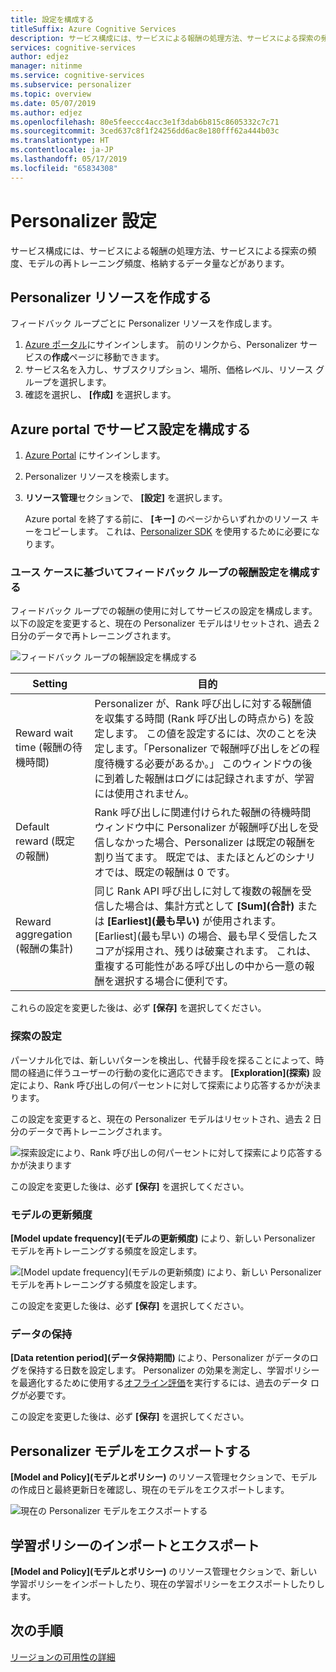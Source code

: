 ```yaml
---
title: 設定を構成する
titleSuffix: Azure Cognitive Services
description: サービス構成には、サービスによる報酬の処理方法、サービスによる探索の頻度、モデルの再トレーニング頻度、格納するデータ量などがあります。
services: cognitive-services
author: edjez
manager: nitinme
ms.service: cognitive-services
ms.subservice: personalizer
ms.topic: overview
ms.date: 05/07/2019
ms.author: edjez
ms.openlocfilehash: 80e5feeccc4acc3e1f3dab6b815c8605332c7c71
ms.sourcegitcommit: 3ced637c8f1f24256dd6ac8e180fff62a444b03c
ms.translationtype: HT
ms.contentlocale: ja-JP
ms.lasthandoff: 05/17/2019
ms.locfileid: "65834308"
---
```

# <a name="personalizer-settings"></a>Personalizer 設定

サービス構成には、サービスによる報酬の処理方法、サービスによる探索の頻度、モデルの再トレーニング頻度、格納するデータ量などがあります。

## <a name="create-personalizer-resource"></a>Personalizer リソースを作成する

フィードバック ループごとに Personalizer リソースを作成します。 

1. [Azure ポータル](https://ms.portal.azure.com/#create/Microsoft.CognitiveServicesPersonalizer)にサインインします。 前のリンクから、Personalizer サービスの**作成**ページに移動できます。 
1. サービス名を入力し、サブスクリプション、場所、価格レベル、リソース グループを選択します。
1. 確認を選択し、 **[作成]** を選択します。

## <a name="configure-service-settings-in-the-azure-portal"></a>Azure portal でサービス設定を構成する

1. [Azure Portal](https://ms.portal.azure.com/#create/Microsoft.CognitiveServicesPersonalizer) にサインインします。
1. Personalizer リソースを検索します。 
1. **リソース管理**セクションで、 **[設定]** を選択します。

    Azure portal を終了する前に、 **[キー]** のページからいずれかのリソース キーをコピーします。 これは、[Personalizer SDK](https://go.microsoft.com/fwlink/?linkid=2092353) を使用するために必要になります。

### <a name="configure-reward-settings-for-the-feedback-loop-based-on-use-case"></a>ユース ケースに基づいてフィードバック ループの報酬設定を構成する

フィードバック ループでの報酬の使用に対してサービスの設定を構成します。 以下の設定を変更すると、現在の Personalizer モデルはリセットされ、過去 2 日分のデータで再トレーニングされます。

![フィードバック ループの報酬設定を構成する](media/settings/configure-model-reward-settings.png)

|Setting|目的|
|--|--|
|Reward wait time (報酬の待機時間)|Personalizer が、Rank 呼び出しに対する報酬値を収集する時間 (Rank 呼び出しの時点から) を設定します。 この値を設定するには、次のことを決定します。「Personalizer で報酬呼び出しをどの程度待機する必要があるか。」 このウィンドウの後に到着した報酬はログには記録されますが、学習には使用されません。|
|Default reward (既定の報酬)|Rank 呼び出しに関連付けられた報酬の待機時間ウィンドウ中に Personalizer が報酬呼び出しを受信しなかった場合、Personalizer は既定の報酬を割り当てます。 既定では、またほとんどのシナリオでは、既定の報酬は 0 です。|
|Reward aggregation (報酬の集計)|同じ Rank API 呼び出しに対して複数の報酬を受信した場合は、集計方式として **[Sum]\(合計\)** または **[Earliest]\(最も早い\)** が使用されます。 [Earliest]\(最も早い\) の場合、最も早く受信したスコアが採用され、残りは破棄されます。 これは、重複する可能性がある呼び出しの中から一意の報酬を選択する場合に便利です。 |

これらの設定を変更した後は、必ず **[保存]** を選択してください。

### <a name="exploration-setting"></a>探索の設定 

パーソナル化では、新しいパターンを検出し、代替手段を探ることによって、時間の経過に伴うユーザーの行動の変化に適応できます。 **[Exploration]\(探索\)** 設定により、Rank 呼び出しの何パーセントに対して探索により応答するかが決まります。 

この設定を変更すると、現在の Personalizer モデルはリセットされ、過去 2 日分のデータで再トレーニングされます。

![探索設定により、Rank 呼び出しの何パーセントに対して探索により応答するかが決まります](media/settings/configure-exploration-setting.png)

この設定を変更した後は、必ず **[保存]** を選択してください。

### <a name="model-update-frequency"></a>モデルの更新頻度

**[Model update frequency]\(モデルの更新頻度\)** により、新しい Personalizer モデルを再トレーニングする頻度を設定します。 

![[Model update frequency]\(モデルの更新頻度\) により、新しい Personalizer モデルを再トレーニングする頻度を設定します。](media/settings/configure-model-update-frequency-settings.png)

この設定を変更した後は、必ず **[保存]** を選択してください。

### <a name="data-retention"></a>データの保持

**[Data retention period]\(データ保持期間\)** により、Personalizer がデータのログを保持する日数を設定します。 Personalizer の効果を測定し、学習ポリシーを最適化するために使用する[オフライン評価](concepts-offline-evaluation.md)を実行するには、過去のデータ ログが必要です。

この設定を変更した後は、必ず **[保存]** を選択してください。

## <a name="export-the-personalizer-model"></a>Personalizer モデルをエクスポートする

**[Model and Policy]\(モデルとポリシー\)** のリソース管理セクションで、モデルの作成日と最終更新日を確認し、現在のモデルをエクスポートします。

![現在の Personalizer モデルをエクスポートする](media/settings/export-current-personalizer-model.png)

## <a name="import-and-export-learning-policy"></a>学習ポリシーのインポートとエクスポート

**[Model and Policy]\(モデルとポリシー\)** のリソース管理セクションで、新しい学習ポリシーをインポートしたり、現在の学習ポリシーをエクスポートしたりします。

## <a name="next-steps"></a>次の手順

<!--
[How to use the Personalizer container](https://go.microsoft.com/fwlink/?linkid=2083923&clcid=0x409)
-->
[リージョンの可用性の詳細](https://azure.microsoft.com/global-infrastructure/services/?products=cognitive-services)
